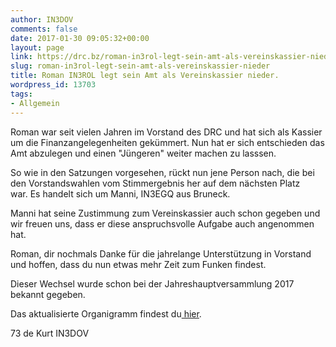```yaml
---
author: IN3DOV
comments: false
date: 2017-01-30 09:05:32+00:00
layout: page
link: https://drc.bz/roman-in3rol-legt-sein-amt-als-vereinskassier-nieder/
slug: roman-in3rol-legt-sein-amt-als-vereinskassier-nieder
title: Roman IN3ROL legt sein Amt als Vereinskassier nieder.
wordpress_id: 13703
tags:
- Allgemein
---
```


Roman war seit vielen Jahren im Vorstand des DRC und hat sich als Kassier um die Finanzangelegenheiten gekümmert. Nun hat er sich entschieden das Amt abzulegen und einen "Jüngeren" weiter machen zu lasssen.

So wie in den Satzungen vorgesehen, rückt nun jene Person nach, die bei den Vorstandswahlen vom Stimmergebnis her auf dem nächsten Platz war. Es handelt sich um Manni, IN3EGQ aus Bruneck.

Manni hat seine Zustimmung zum Vereinskassier auch schon gegeben und wir freuen uns, dass er diese anspruchsvolle Aufgabe auch angenommen hat.

Roman, dir nochmals Danke für die jahrelange Unterstützung in Vorstand und hoffen, dass du nun etwas mehr Zeit zum Funken findest.

Dieser Wechsel wurde schon bei der Jahreshauptversammlung 2017 bekannt gegeben.

Das aktualisierte Organigramm findest du[ hier](https://drc.bz/drc-intern/vorstand/).

73 de Kurt IN3DOV
